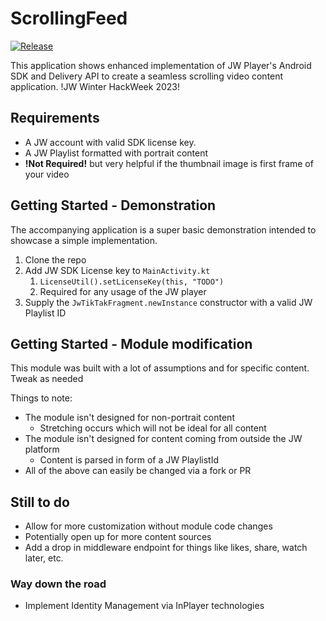 # ScrollingFeed
[![Release](https://jitpack.io/v/jmilham21/scrollingfeed.svg?style=flat-square)](https://jitpack.io/v/jmilham21/scrollingfeed)

This application shows enhanced implementation of JW Player's Android SDK and Delivery API to create a seamless scrolling video content application.
!JW Winter HackWeek 2023!

## Requirements

* A JW account with valid SDK license key.
* A JW Playlist formatted with portrait content 
* **!Not Required!** but very helpful if the thumbnail image is first frame of your video

## Getting Started - Demonstration
The accompanying application is a super basic demonstration intended to showcase a simple implementation.
1. Clone the repo
2. Add JW SDK License key to `MainActivity.kt`
   1. `LicenseUtil().setLicenseKey(this, "TODO")`
   2. Required for any usage of the JW player
3. Supply the `JwTikTakFragment.newInstance` constructor with a valid JW Playlist ID

## Getting Started - Module modification
This module was built with a lot of assumptions and for specific content. Tweak as needed

Things to note:
* The module isn't designed for non-portrait content
  * Stretching occurs which will not be ideal for all content
* The module isn't designed for content coming from outside the JW platform
  * Content is parsed in form of a JW PlaylistId
* All of the above can easily be changed via a fork or PR

## Still to do
* Allow for more customization without module code changes
* Potentially open up for more content sources
* Add a drop in middleware endpoint for things like likes, share, watch later, etc. 

### Way down the road
* Implement Identity Management via InPlayer technologies
